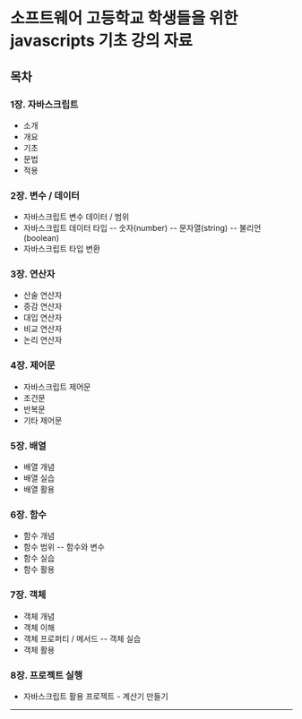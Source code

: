 # 소프트웨어 고등학교 학생들을 위한 javascripts 기초 강의 자료

## 목차

### 1장. 자바스크립트

- 소개
- 개요
- 기초
- 문법
- 적용

### 2장. 변수 / 데이터

- 자바스크립트 변수 데이터 / 범위
- 자바스크립트 데이터 타입
-- 숫자(number)
-- 문자열(string)
-- 불리언(boolean)
- 자바스크립트 타입 변환

### 3장. 연산자

- 산술 연산자
- 증감 연산자
- 대입 연산자
- 비교 연산자
- 논리 연산자

### 4장. 제어문

- 자바스크립트 제어문
- 조건문
- 반복문
- 기타 제어문

### 5장. 배열

- 배열 개념
- 배열 실습
- 배열 활용

### 6장. 함수

- 함수 개념
- 함수 범위
-- 함수와 변수
- 함수 실습
- 함수 활용

### 7장. 객체

- 객체 개념
- 객체 이해
- 객체 프로퍼티 / 메서드
-- 객체 실습
- 객체 활용

### 8장. 프로젝트 실행

- 자바스크립트 활용 프로젝트 - 계산기 만들기

***
